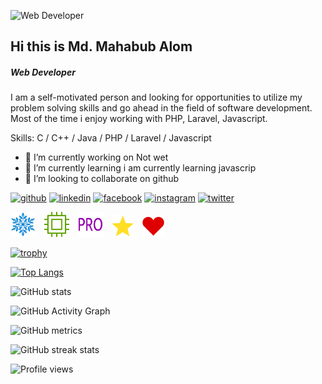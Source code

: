 
![Web Developer](https://scontent.fdac33-1.fna.fbcdn.net/v/t1.6435-9/60616866_1069702529888350_5345595671892197376_n.jpg?_nc_cat=110&ccb=1-5&_nc_sid=8bfeb9&_nc_ohc=vh7uMlkNzDQAX8fHS7C&_nc_ht=scontent.fdac33-1.fna&oh=00_AT8RWLO5iVxUCuT9U5R0DfoURzscwmX_gOtAC3jOvIAXuQ&oe=6214EC60)

## Hi this is Md. Mahabub Alom
##### Web Developer


I am a self-motivated person and looking for opportunities to utilize my problem solving skills and go ahead in the field of software development. Most of the time i enjoy working with PHP, Laravel, Javascript.

Skills: C / C++ / Java / PHP / Laravel / Javascript

- 🔭 I’m currently working on Not wet 
- 🌱 I’m currently learning i am currently learning javascrip 
- 👯 I’m looking to collaborate on github 


[<img src='https://cdn.jsdelivr.net/npm/simple-icons@3.0.1/icons/github.svg' alt='github' height='40'>](https://github.com/mahbubhiron)  [<img src='https://cdn.jsdelivr.net/npm/simple-icons@3.0.1/icons/linkedin.svg' alt='linkedin' height='40'>](https://www.linkedin.com/in/https://www.linkedin.com/in/mahbub-alom-51a659224//)  [<img src='https://cdn.jsdelivr.net/npm/simple-icons@3.0.1/icons/facebook.svg' alt='facebook' height='40'>](https://www.facebook.com/https://www.facebook.com/mahabub.alom.9237/)  [<img src='https://cdn.jsdelivr.net/npm/simple-icons@3.0.1/icons/instagram.svg' alt='instagram' height='40'>](https://www.instagram.com/https://www.instagram.com/mahbub_hiron//)  [<img src='https://cdn.jsdelivr.net/npm/simple-icons@3.0.1/icons/twitter.svg' alt='twitter' height='40'>](https://twitter.com/https://twitter.com/mahbub_hiron)  

<a href='https://archiveprogram.github.com/'><img src='https://raw.githubusercontent.com/acervenky/animated-github-badges/master/assets/acbadge.gif' width='40' height='40'></a> <a href='https://docs.github.com/en/developers'><img src='https://raw.githubusercontent.com/acervenky/animated-github-badges/master/assets/devbadge.gif' width='40' height='40'></a> <a href='https://github.com/pricing'><img src='https://raw.githubusercontent.com/acervenky/animated-github-badges/master/assets/pro.gif' width='40' height='40'></a> <a href='https://stars.github.com/'><img src='https://raw.githubusercontent.com/acervenky/animated-github-badges/master/assets/starbadge.gif' width='35' height='35'></a> <a href='https://docs.github.com/en/github/supporting-the-open-source-community-with-github-sponsors'><img src='https://raw.githubusercontent.com/acervenky/animated-github-badges/master/assets/sponsorbadge.gif' width='35' height='35'></a> 

[![trophy](https://github-profile-trophy.vercel.app/?username=mahbubhiron)](https://github.com/ryo-ma/github-profile-trophy)

[![Top Langs](https://github-readme-stats.vercel.app/api/top-langs/?username=mahbubhiron)](https://github.com/anuraghazra/github-readme-stats)

![GitHub stats](https://github-readme-stats.vercel.app/api?username=mahbubhiron&show_icons=true&count_private=true)  

![GitHub Activity Graph](https://activity-graph.herokuapp.com/graph?username=mahbubhiron)  

![GitHub metrics](https://metrics.lecoq.io/mahbubhiron)  

![GitHub streak stats](https://github-readme-streak-stats.herokuapp.com/?user=mahbubhiron)  

![Profile views](https://gpvc.arturio.dev/mahbubhiron)  
